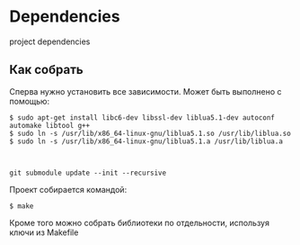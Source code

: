 Dependencies
============

project dependencies

## Как собрать
Сперва нужно установить все зависимости. Может быть выполнено с помощью:

	$ sudo apt-get install libc6-dev libssl-dev liblua5.1-dev autoconf automake libtool g++
	$ sudo ln -s /usr/lib/x86_64-linux-gnu/liblua5.1.so /usr/lib/liblua.so
	$ sudo ln -s /usr/lib/x86_64-linux-gnu/liblua5.1.a /usr/lib/liblua.a
	


	git submodule update --init --recursive

Проект собирается командой:

	$ make
	
Кроме того можно собрать библиотеки по отдельности, используя ключи из Makefile

